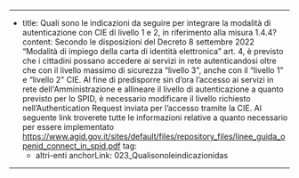 ---
  - title: Quali sono le indicazioni da seguire per integrare la modalità di autenticazione con CIE di livello 1 e 2, in riferimento alla misura 1.4.4?
    content: Secondo le disposizioni del Decreto 8 settembre 2022 “Modalità di impiego della carta di identità elettronica” art. 4, è previsto che i cittadini possano accedere ai servizi in rete autenticandosi oltre che con il livello massimo di sicurezza “livello 3", anche con il “livello 1” e “livello 2" CIE. Al fine di predisporre sin d’ora l’accesso ai servizi in rete dell'Amministrazione e allineare il livello di autenticazione a quanto previsto per lo SPID, è necessario modificare il livello richiesto nell’Authentication Request inviata per l’accesso tramite la CIE. Al seguente link troverete tutte le informazioni relative a quanto necessario per essere implementato <a target="_blank" href="https://www.agid.gov.it/sites/default/files/repository_files/linee_guida_openid_connect_in_spid.pdf">https://www.agid.gov.it/sites/default/files/repository_files/linee_guida_openid_connect_in_spid.pdf</a>
    tag:
      - altri-enti
    anchorLink: 023_Qualisonoleindicazionidas
---
